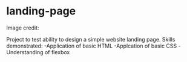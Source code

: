 # landing-page


Image credit:



Project to test ability to design a simple website landing page.
Skills demonstrated:
 -Application of basic HTML
 -Applcation of basic CSS
 -Understanding of flexbox
